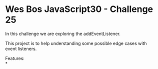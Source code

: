 # Wes Bos JavaScript30 - Challenge 25

In this challenge we are exploring the addEventListener.

This project is to help understanding some possible edge cases with  
event listeners.

Features:  
* 